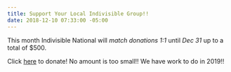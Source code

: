 ```yaml
---
title: Support Your Local Indivisible Group!!
date: 2018-12-10 07:33:00 -05:00
---
```


This month Indivisible National will *match donations 1:1* until *Dec 31* up to a total of $500.

Click [here](https://secure.actblue.com/donate/indivisibleama411742968#) to donate!  No amount is too small!!  We have work to do in 2019!!